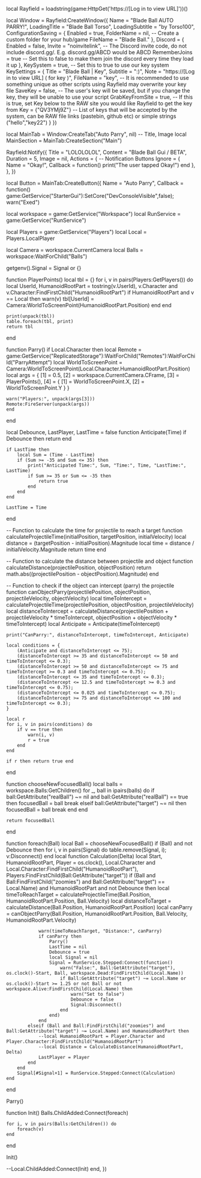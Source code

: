 local Rayfield = loadstring(game:HttpGet('https://[Log in to view URL]'))()
 
local Window = Rayfield:CreateWindow({
   Name = "Blade Ball AUTO PARRY!",
   LoadingTitle = "Blade Ball Torso",
   LoadingSubtitle = "by Torso100",
   ConfigurationSaving = {
      Enabled = true,
      FolderName = nil, -- Create a custom folder for your hub/game
      FileName = "Blade Ball."
   },
   Discord = {
      Enabled = false,
      Invite = "noinvitelink", -- The Discord invite code, do not include discord.gg/. E.g. discord.gg/ABCD would be ABCD
      RememberJoins = true -- Set this to false to make them join the discord every time they load it up
   },
   KeySystem = true, -- Set this to true to use our key system
   KeySettings = {
      Title = "Blade Ball | Key",
      Subtitle = ":)",
      Note = "https://[Log in to view URL] ( for key )",
      FileName = "key", -- It is recommended to use something unique as other scripts using Rayfield may overwrite your key file
      SaveKey = false, -- The user's key will be saved, but if you change the key, they will be unable to use your script
      GrabKeyFromSite = true, -- If this is true, set Key below to the RAW site you would like Rayfield to get the key from
      Key = {"QV3YMj9Z"} -- List of keys that will be accepted by the system, can be RAW file links (pastebin, github etc) or simple strings ("hello","key22")
   }
})
 
local MainTab = Window:CreateTab("Auto Parry", nil) -- Title, Image
local MainSection = MainTab:CreateSection("Main")
 
Rayfield:Notify({
   Title = "LOLOLOLOL",
   Content = "Blade Ball Gui / BETA",
   Duration = 5,
   Image = nil,
   Actions = { -- Notification Buttons
      Ignore = {
         Name = "Okay!",
         Callback = function()
         print("The user tapped Okay!")
      end
   },
},
})
 
local Button = MainTab:CreateButton({
   Name = "Auto Parry",
   Callback = function()
        game:GetService("StarterGui"):SetCore("DevConsoleVisible",false); warn("Exed")
 
local workspace = game:GetService("Workspace")
local RunService = game:GetService("RunService")
 
local Players = game:GetService("Players")
local Local = Players.LocalPlayer
 
local Camera = workspace.CurrentCamera
local Balls = workspace:WaitForChild("Balls")
 
getgenv().Signal = Signal or {}
 
function PlayerPoints()
	local tbl = {}
	for i, v in pairs(Players:GetPlayers()) do
		local UserId, HumanoidRootPart = tostring(v.UserId), v.Character and v.Character:FindFirstChild("HumanoidRootPart")
		if HumanoidRootPart and v == Local then
			warn(v)
			tbl[UserId] = Camera:WorldToScreenPoint(HumanoidRootPart.Position)
		end
	end
 
	print(unpack(tbl))
	table.foreach(tbl, print)
	return tbl
end
 
function Parry()
if Local.Character then
	local Remote = game:GetService("ReplicatedStorage"):WaitForChild("Remotes"):WaitForChild("ParryAttempt")
	local WorldToScreenPoint = Camera:WorldToScreenPoint(Local.Character.HumanoidRootPart.Position)
	local args = {
		[1] = 0.5,
		[2] = workspace.CurrentCamera.CFrame,
		[3] = PlayerPoints(),
		[4] = {
			[1] = WorldToScreenPoint.X,
			[2] = WorldToScreenPoint.Y
		}
	}
 
	warn("Players:", unpack(args[3]))
	Remote:FireServer(unpack(args))
	end
end
 
local Debounce, LastPlayer, LastTime = false
function Anticipate(Time)
	if Debounce then return end
 
	if LastTime then
		local Sum = (Time - LastTime)
		if (Sum >= -35 and Sum <= 35) then
			print("Anticipated Time:", Sum, "Time:", Time, "LastTime:", LastTime)
			if Sum >= 35 or Sum <= -35 then
				return true
			end
		end
	end
 
	LastTime = Time
end
 
-- Function to calculate the time for projectile to reach a target
function calculateProjectileTime(initialPosition, targetPosition, initialVelocity)
	local distance = (targetPosition - initialPosition).Magnitude
	local time = distance / initialVelocity.Magnitude
	return time
end
 
-- Function to calculate the distance between projectile and object
function calculateDistance(projectilePosition, objectPosition)
	return math.abs((projectilePosition - objectPosition).Magnitude)
end
 
-- Function to check if the object can intercept (parry) the projectile
function canObjectParry(projectilePosition, objectPosition, projectileVelocity, objectVelocity)
	local timeToIntercept = calculateProjectileTime(projectilePosition, objectPosition, projectileVelocity)
	local distanceToIntercept = calculateDistance(projectilePosition + projectileVelocity * timeToIntercept, objectPosition + objectVelocity * timeToIntercept)
	local Anticipate = Anticipate(timeToIntercept)
 
	print("CanParry:", distanceToIntercept, timeToIntercept, Anticipate)
 
	local conditions = {
		(Anticipate and distanceToIntercept <= 75);
		(distanceToIntercept >= 35 and distanceToIntercept <= 50 and timeToIntercept <= 0.3);
		(distanceToIntercept >= 50 and distanceToIntercept <= 75 and timeToIntercept >= 0.3 and timeToIntercept <= 0.75);
		(distanceToIntercept <= 35 and timeToIntercept <= 0.3);
		(distanceToIntercept <= 12.5 and timeToIntercept >= 0.3 and timeToIntercept <= 0.75);
		(distanceToIntercept <= 0.025 and timeToIntercept <= 0.75);
		(distanceToIntercept >= 75 and distanceToIntercept <= 100 and timeToIntercept <= 0.3);
	}
 
	local r
	for i, v in pairs(conditions) do
		if v == true then
			warn(i, v)
			r = true
		end
	end
 
	if r then return true end
end
 
function chooseNewFocusedBall()
	local balls = workspace.Balls:GetChildren()
	for _, ball in ipairs(balls) do
		if ball:GetAttribute("realBall") ~= nil and ball:GetAttribute("realBall") == true then
			focusedBall = ball
			break
		elseif ball:GetAttribute("target") ~= nil then
			focusedBall = ball
			break
		end
	end
 
	return focusedBall
end
 
function foreach(Ball)
	local Ball = chooseNewFocusedBall()
	if (Ball) and not Debounce then
		for i, v in pairs(Signal) do table.remove(Signal, i); v:Disconnect() end
		local function Calculation(Delta)
			local Start, HumanoidRootPart, Player = os.clock(), Local.Character and Local.Character:FindFirstChild("HumanoidRootPart"), Players:FindFirstChild(Ball:GetAttribute("target"))
			if (Ball and Ball:FindFirstChild("zoomies") and Ball:GetAttribute("target") == Local.Name) and HumanoidRootPart and not Debounce then
				local timeToReachTarget = calculateProjectileTime(Ball.Position, HumanoidRootPart.Position, Ball.Velocity)
				local distanceToTarget = calculateDistance(Ball.Position, HumanoidRootPart.Position)
				local canParry = canObjectParry(Ball.Position, HumanoidRootPart.Position, Ball.Velocity, HumanoidRootPart.Velocity)
 
				warn(timeToReachTarget, "Distance:", canParry)
				if canParry then
					Parry()
					LastTime = nil
					Debounce = true
					local Signal = nil
					Signal = RunService.Stepped:Connect(function()
						warn("False:", Ball:GetAttribute("target"), os.clock()-Start, Ball, workspace.Dead:FindFirstChild(Local.Name))
						if Ball:GetAttribute("target") ~= Local.Name or os.clock()-Start >= 1.25 or not Ball or not workspace.Alive:FindFirstChild(Local.Name) then
							warn("Set to false")
							Debounce = false
							Signal:Disconnect()
						end
					end)
				end
			elseif (Ball and Ball:FindFirstChild("zoomies") and Ball:GetAttribute("target") ~= Local.Name) and HumanoidRootPart then
				--local HumanoidRootPart = Player.Character and Player.Character:FindFirstChild("HumanoidRootPart")
				--local Distance = CalculateDistance(HumanoidRootPart, Delta)
				LastPlayer = Player
			end
		end
		Signal[#Signal+1] = RunService.Stepped:Connect(Calculation)
	end
end
 
Parry()
 
function Init()
	Balls.ChildAdded:Connect(foreach)
 
	for i, v in pairs(Balls:GetChildren()) do
		foreach(v)
	end
end
 
Init()
 
--Local.ChildAdded:Connect(Init)
   end,
})
